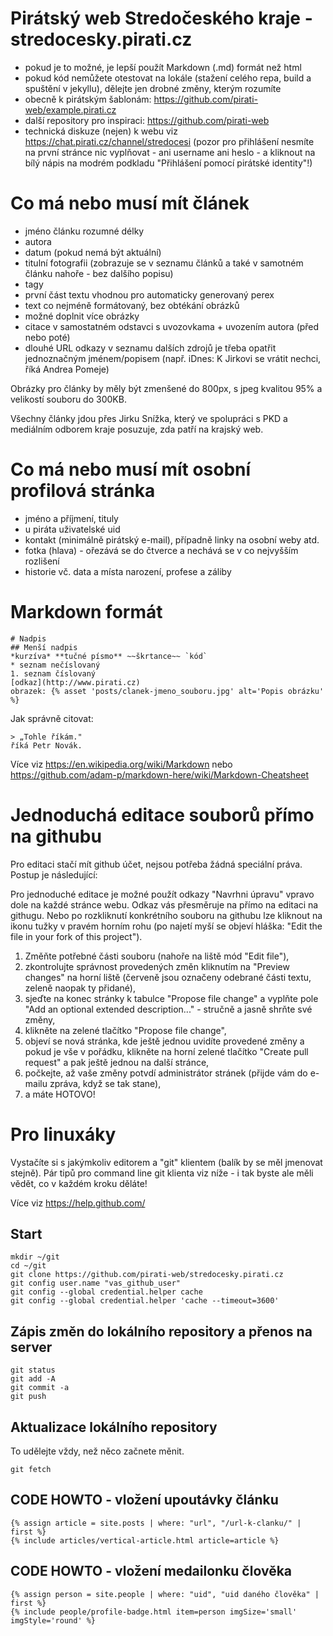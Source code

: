 # Pirátský web Stredočeského kraje - stredocesky.pirati.cz

* pokud je to možné, je lepší použít Markdown (.md) formát než html
* pokud kód nemůžete otestovat na lokále (stažení celého repa, build a spuštění v jekyllu), dělejte jen drobné změny, kterým rozumíte
* obecně k pirátským šablonám: https://github.com/pirati-web/example.pirati.cz
* další repository pro inspiraci: https://github.com/pirati-web
* technická diskuze (nejen) k webu viz https://chat.pirati.cz/channel/stredocesi (pozor pro přihlášení nesmíte na první stránce nic vyplňovat - ani username ani heslo - a kliknout na bílý nápis na modrém podkladu "Přihlášení pomocí pirátské identity"!)

# Co má nebo musí mít článek

* jméno článku rozumné délky
* autora
* datum (pokud nemá být aktuální)
* titulní fotografii (zobrazuje se v seznamu článků a také v samotném článku nahoře - bez dalšího popisu)
* tagy
* první část textu vhodnou pro automaticky generovaný perex
* text co nejméně formátovaný, bez obtékání obrázků
* možné doplnit více obrázky
* citace v samostatném odstavci s uvozovkama + uvozením autora (před nebo poté)
* dlouhé URL odkazy v seznamu dalších zdrojů je třeba opatřit jednoznačným jménem/popisem (např. iDnes: K Jirkovi se vrátit nechci, říká Andrea Pomeje)

Obrázky pro články by měly být zmenšené do 800px, s jpeg kvalitou 95% a velikostí souboru do 300KB.

Všechny články jdou přes Jirku Snížka, který ve spolupráci s PKD a mediálním odborem kraje posuzuje, zda patří na krajský web.

# Co má nebo musí mít osobní profilová stránka

* jméno a příjmení, tituly
* u piráta uživatelské uid
* kontakt (minimálně pirátský e-mail), případně linky na osobní weby atd.
* fotka (hlava) - ořezává se do čtverce a nechává se v co nejvyšším rozlišení
* historie vč. data a místa narození, profese a záliby

# Markdown formát

```
# Nadpis
## Menší nadpis
*kurzíva* **tučné písmo** ~~škrtance~~ `kód`
* seznam nečíslovaný
1. seznam číslovaný
[odkaz](http://www.pirati.cz)
obrazek: {% asset 'posts/clanek-jmeno_souboru.jpg' alt='Popis obrázku' %}
```

Jak správně citovat:

```
> „Tohle říkám."
říká Petr Novák.
```

Více viz https://en.wikipedia.org/wiki/Markdown nebo https://github.com/adam-p/markdown-here/wiki/Markdown-Cheatsheet

# Jednoduchá editace souborů přímo na githubu

Pro editaci stačí mít github účet, nejsou potřeba žádná speciální práva. Postup je následující:

Pro jednoduché editace je možné použít odkazy "Navrhni úpravu" vpravo dole na každé stránce webu. Odkaz vás přesměruje na přímo na editaci na githugu.
Nebo po rozkliknutí konkrétního souboru na githubu lze kliknout na ikonu tužky v pravém horním rohu (po najetí myší se objeví hláška: "Edit the file in your fork of this project").

1. Změňte potřebné části souboru (nahoře na liště mód "Edit file"),
2. zkontrolujte správnost provedených změn kliknutím na "Preview changes" na horní liště (červeně jsou označeny odebrané části textu, zeleně naopak ty přidané),
3. sjeďte na konec stránky k tabulce "Propose file change" a vyplňte pole "Add an optional extended description..." - stručně a jasně shrňte své změny,
4. klikněte na zelené tlačítko "Propose file change",
5. objeví se nová stránka, kde ještě jednou uvidíte provedené změny a pokud je vše v pořádku, klikněte na horní zelené tlačítko "Create pull request" a pak ještě jednou na další stránce,
6. počkejte, až vaše změny potvdí administrátor stránek (přijde vám do e-mailu zpráva, když se tak stane),
7. a máte HOTOVO!


# Pro linuxáky

Vystačíte si s jakýmkoliv editorem a "git" klientem (balík by se měl jmenovat stejně). Pár tipů pro command line git klienta viz níže - i tak byste ale měli vědět, co v každém kroku děláte!

Více viz https://help.github.com/


## Start

```
mkdir ~/git
cd ~/git
git clone https://github.com/pirati-web/stredocesky.pirati.cz
git config user.name "vas_github_user"
git config --global credential.helper cache
git config --global credential.helper 'cache --timeout=3600'
```

## Zápis změn do lokálního repository a přenos na server

```
git status
git add -A
git commit -a
git push
```

## Aktualizace lokálního repository

To udělejte vždy, než něco začnete měnit.

```
git fetch
```

## CODE HOWTO - vložení upoutávky článku
```
{% assign article = site.posts | where: "url", "/url-k-clanku/" | first %}
{% include articles/vertical-article.html article=article %}
```

## CODE HOWTO - vložení medailonku člověka
```
{% assign person = site.people | where: "uid", "uid daného člověka" | first %}
{% include people/profile-badge.html item=person imgSize='small' imgStyle='round' %}
```

